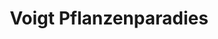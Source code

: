 ---
title: "Voigt Pflanzenparadies"
url: /straubenhardt/voigt-pflanzenparadies/
shop: Garten-Center
---
